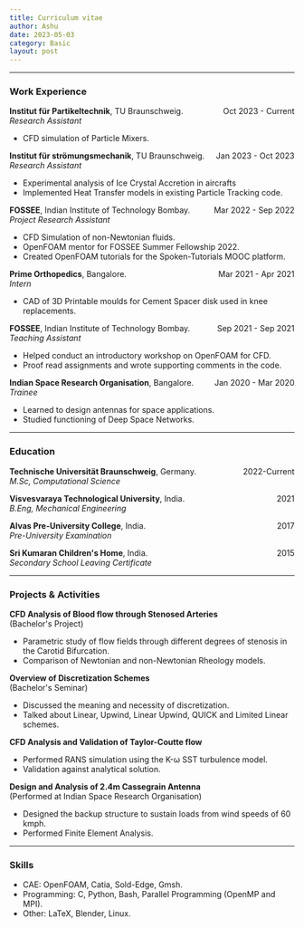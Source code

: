 ```yaml
---
title: Curriculum vitae 
author: Ashu
date: 2023-05-03
category: Basic
layout: post
---
```


---

### Work Experience
<span style="float: right;">Oct 2023 - Current</span>

**Institut für Partikeltechnik**, TU Braunschweig.  
*Research Assistant*  
- CFD simulation of Particle Mixers.

<span style="float: right;">Jan 2023 - Oct 2023</span>

**Institut für strömungsmechanik**, TU Braunschweig.  
*Research Assistant*
- Experimental analysis of Ice Crystal Accretion in aircrafts
- Implemented Heat Transfer models in existing Particle Tracking code.

<span style="float: right;">Mar 2022 - Sep 2022</span>
**FOSSEE**, Indian Institute of Technology Bombay.    
*Project Research Assistant*  
- CFD Simulation of non-Newtonian fluids.
- OpenFOAM mentor for FOSSEE Summer Fellowship 2022.
- Created OpenFOAM tutorials for the Spoken-Tutorials MOOC platform.

<span style="float: right;">Mar 2021 - Apr 2021</span>
**Prime Orthopedics**, Bangalore.    
*Intern*  
- CAD of 3D Printable moulds for Cement Spacer disk used in knee replacements.

<span style="float: right;">Sep 2021 - Sep 2021</span>
**FOSSEE**, Indian Institute of Technology Bombay.  
*Teaching Assistant*  
- Helped conduct an introductory workshop on OpenFOAM for CFD.
- Proof read assignments and wrote supporting comments in the code.

<span style="float: right;">Jan 2020 - Mar 2020</span>
**Indian Space Research Organisation**, Bangalore.    
*Trainee*  
- Learned to design antennas for space applications.
- Studied functioning of Deep Space Networks.

---

### Education
<span style="float: right;">2022-Current</span>
**Technische Universität Braunschweig**, Germany.  
*M.Sc, Computational Science*

<span style="float: right;">2021</span>
**Visvesvaraya Technological University**, India.  
*B.Eng, Mechanical Engineering*

<span style="float: right;">2017</span>
**Alvas Pre-University College**, India.  
*Pre-University Examination*

<span style="float: right;">2015</span>
**Sri Kumaran Children's Home**, India.  
*Secondary School Leaving Certificate*

---

### Projects & Activities
**CFD Analysis of Blood flow through Stenosed Arteries**  
(Bachelor's Project)  
- Parametric study of flow fields through different degrees of stenosis in the Carotid Bifurcation.
- Comparison of Newtonian and non-Newtonian Rheology models.

**Overview of Discretization Schemes**  
(Bachelor's Seminar)  
- Discussed the meaning and necessity of discretization.
- Talked about Linear, Upwind, Linear Upwind, QUICK and Limited Linear schemes.

**CFD Analysis and Validation of Taylor-Coutte flow**  
- Performed RANS simulation using the K-ω SST turbulence model.
- Validation against analytical solution.

**Design and Analysis of 2.4m Cassegrain Antenna**  
(Performed at Indian Space Research Organisation)  
- Designed the backup structure to sustain loads from wind speeds of 60 kmph.
- Performed Finite Element Analysis.

---

### Skills
- CAE: OpenFOAM, Catia, Sold-Edge, Gmsh.
- Programming: C, Python, Bash, Parallel Programming (OpenMP and MPI).
- Other: LaTeX, Blender, Linux.

